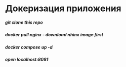 # Докеризация приложения
##### git clone this repo
##### docker pull nginx - download nhinx image first
##### docker compose up -d
##### open localhost:8081
